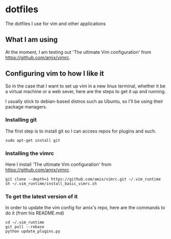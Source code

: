 # dotfiles
The dotfiles I use for vim and other applications

## What I am using
At the moment, I am testing out 'The ultimate Vim configuration' from https://github.com/amix/vimrc.

## Configuring vim to how I like it

So in the case that I want to set up vim in a new linux terminal, whether it be a virtual machine or a web sever, here are the steps to get it up and running.

I usually stick to debian-based distros such as Ubuntu, so I'll be using their package managers.

### Installing git

The first step is to install git so I can access repos for plugins and such.

```
sudo apt-get install git
```

### Installing the vimrc

Here I install 'The ultimate Vim configuration' from https://github.com/amix/vimrc.

```
git clone --depth=1 https://github.com/amix/vimrc.git ~/.vim_runtime
sh ~/.vim_runtime/install_basic_vimrc.sh
```

### To get the latest version of it

In order to update the vim config for amix's repo, here are the commands to do it (from his README.md)

```
cd ~/.vim_runtime
git pull --rebase
python update_plugins.py
```
